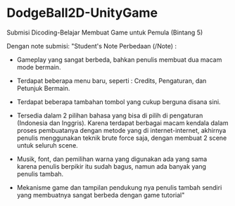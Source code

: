 # DodgeBall2D-UnityGame
Submisi Dicoding-Belajar Membuat Game untuk Pemula (Bintang 5)

Dengan note submisi:
"Student's Note
Perbedaan (/Note) :

- Gameplay yang sangat berbeda, bahkan penulis membuat dua macam mode bermain.

- Terdapat beberapa menu baru, seperti : Credits, Pengaturan, dan Petunjuk Bermain.

- Terdapat beberapa tambahan tombol yang cukup berguna disana sini.

- Tersedia dalam 2 pilihan bahasa yang bisa di pilih di pengaturan (Indonesia dan Inggris). Karena terdapat berbagai macam kendala dalam proses pembuatanya dengan metode yang di internet-internet, akhirnya penulis menggunakan teknik brute force saja, dengan membuat 2 scene untuk seluruh scene.

- Musik, font, dan pemilihan warna yang digunakan ada yang sama karena penulis berpikir itu sudah bagus, namun ada banyak yang penulis tambah.

- Mekanisme game dan tampilan pendukung nya penulis tambah sendiri yang membuatnya sangat berbeda dengan game tutorial"

